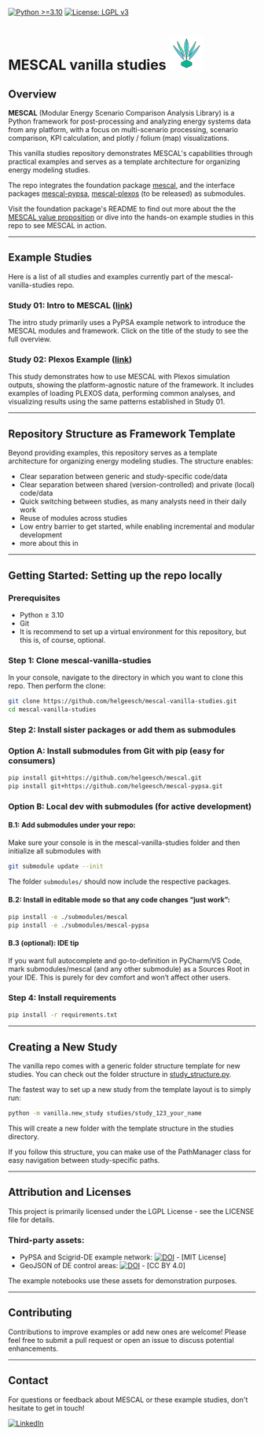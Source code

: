 [![Python >=3.10](https://img.shields.io/badge/python-≥3.10-blue.svg)](https://www.python.org/downloads/release/python-3100/)
[![License: LGPL v3](https://img.shields.io/badge/License-LGPL%20v3-blue.svg)](https://www.gnu.org/licenses/lgpl-3.0)

# MESCAL vanilla studies <img src="https://raw.githubusercontent.com/helgeesch/mescal/refs/heads/main/assets/logo_no_text_no_bg.svg" width="70" height="70" alt="logo">

## Overview

**MESCAL** (Modular Energy Scenario Comparison Analysis Library) is a Python framework for post-processing and analyzing energy systems data from any platform, with a focus on multi-scenario processing, scenario comparison, KPI calculation, and plotly / folium (map) visualizations.  

This vanilla studies repository demonstrates MESCAL's capabilities through practical examples and serves as a template architecture for organizing energy modeling studies. 

The repo integrates the foundation package [mescal](https://github.com/helgeesch/mescal), and the interface packages [mescal-pypsa](https://github.com/helgeesch/mescal-pypsa), [mescal-plexos](https://github.com/helgeesch/mescal-plexos) (to be released) as submodules. 

Visit the foundation package's README to find out more about the the [MESCAL value proposition](https://github.com/helgeesch/mescal) or dive into the hands-on example studies in this repo to see MESCAL in action.

---

## Example Studies

Here is a list of all studies and examples currently part of the mescal-vanilla-studies repo.

### Study 01: Intro to MESCAL ([link](studies/study_01_intro_to_mescal))
The intro study primarily uses a PyPSA example network to introduce the MESCAL modules and framework. Click on the title of the study to see the full overview.

### Study 02: Plexos Example ([link](studies/study_02_plexos_example))
This study demonstrates how to use MESCAL with Plexos simulation outputs, showing the platform-agnostic nature of the framework. 
It includes examples of loading PLEXOS data, performing common analyses, and visualizing results using the same patterns established in Study 01.

---

## Repository Structure as Framework Template

Beyond providing examples, this repository serves as a template architecture for organizing energy modeling studies. The structure enables:

- Clear separation between generic and study-specific code/data
- Clear separation between shared (version-controlled) and private (local) code/data
- Quick switching between studies, as many analysts need in their daily work
- Reuse of modules across studies
- Low entry barrier to get started, while enabling incremental and modular development
- more about this in 

---

## Getting Started: Setting up the repo locally

### Prerequisites
- Python ≥ 3.10
- Git 
- It is recommend to set up a virtual environment for this repository, but this is, of course, optional.

### Step 1: Clone mescal-vanilla-studies
In your console, navigate to the directory in which you want to clone this repo. Then perform the clone:
```bash
git clone https://github.com/helgeesch/mescal-vanilla-studies.git
cd mescal-vanilla-studies
```

### Step 2: Install sister packages or add them as submodules
### Option A: Install submodules from Git with pip (easy for consumers)
```bash
pip install git+https://github.com/helgeesch/mescal.git
pip install git+https://github.com/helgeesch/mescal-pypsa.git
```

### Option B: Local dev with submodules (for active development)
#### B.1: Add submodules under your repo:
Make sure your console is in the mescal-vanilla-studies folder and then initialize all submodules with
```bash
git submodule update --init
```
The folder `submodules/` should now include the respective packages.

#### B.2: Install in editable mode so that any code changes “just work”:
```bash
pip install -e ./submodules/mescal
pip install -e ./submodules/mescal-pypsa
```

#### B.3 (optional): IDE tip
If you want full autocomplete and go-to-definition in PyCharm/VS Code, mark submodules/mescal (and any other submodule) as a Sources Root in your IDE. This is purely for dev comfort and won’t affect other users.

### Step 4: Install requirements
```bash
pip install -r requirements.txt
```

---

## Creating a New Study

The vanilla repo comes with a generic folder structure template for new studies. You can check out the folder structure in [study_structure.py](vanilla/study_structure.py).

The fastest way to set up a new study from the template layout is to simply run:
```bash
python -m vanilla.new_study studies/study_123_your_name
```
This will create a new folder with the template structure in the studies directory.

If you follow this structure, you can make use of the PathManager class for easy navigation between study-specific paths.

---

## Attribution and Licenses

This project is primarily licensed under the LGPL License - see the LICENSE file for details.

### Third-party assets:
- PyPSA and Scigrid-DE example network: [![DOI](https://zenodo.org/badge/DOI/10.5281/zenodo.14824654.svg)](https://doi.org/10.5281/zenodo.14824654) - [MIT License]
- GeoJSON of DE control areas: [![DOI](https://zenodo.org/badge/DOI/10.5281/zenodo.7530196.svg)](https://doi.org/10.5281/zenodo.7530196) - [CC BY 4.0]

The example notebooks use these assets for demonstration purposes.

---

## Contributing

Contributions to improve examples or add new ones are welcome! Please feel free to submit a pull request or open an issue to discuss potential enhancements.

---

## Contact

For questions or feedback about MESCAL or these example studies, don't hesitate to get in touch!

[![LinkedIn](https://img.shields.io/badge/LinkedIn-0077B5?style=flat&logo=linkedin&logoColor=white)](https://www.linkedin.com/in/helge-e-8201041a7/)
